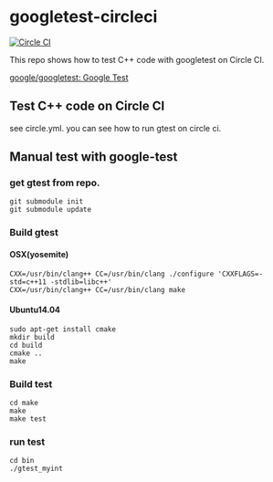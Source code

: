 # googletest-circleci
[![Circle CI](https://circleci.com/gh/koalalib/googletest-circleci.svg?style=svg)](https://circleci.com/gh/koalalib/googletest-circleci)


This repo shows how to test C++ code with googletest on Circle CI.

[google/googletest: Google Test](https://github.com/google/googletest)

## Test C++ code on Circle CI

see circle.yml. you can see how to run gtest on circle ci.

## Manual test with google-test

### get gtest from repo.

```
git submodule init
git submodule update
```

### Build gtest

#### OSX(yosemite)

```
CXX=/usr/bin/clang++ CC=/usr/bin/clang ./configure 'CXXFLAGS=-std=c++11 -stdlib=libc++'
CXX=/usr/bin/clang++ CC=/usr/bin/clang make
```

#### Ubuntu14.04

```
sudo apt-get install cmake
mkdir build
cd build
cmake ..
make
```

### Build test

```
cd make
make
make test
```

### run test

```
cd bin
./gtest_myint
```
